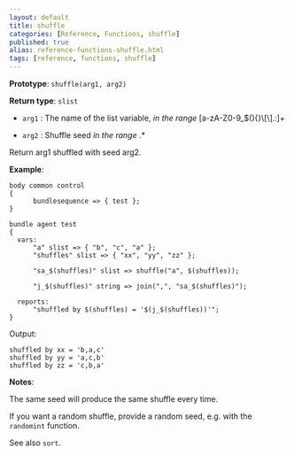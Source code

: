 ```yaml
---
layout: default
title: shuffle
categories: [Reference, Functions, shuffle]
published: true
alias: reference-functions-shuffle.html
tags: [reference, functions, shuffle]
---
```


**Prototype**: `shuffle(arg1, arg2)`

**Return type**: `slist`

* `arg1` : The name of the list variable, *in the range*
[a-zA-Z0-9\_\$(){}\\[\\].:]+

* `arg2` : Shuffle seed *in the range* .\*

Return arg1 shuffled with seed arg2.

**Example**:

```cf3
body common control
{
      bundlesequence => { test };
}

bundle agent test
{
  vars:
      "a" slist => { "b", "c", "a" };
      "shuffles" slist => { "xx", "yy", "zz" };

      "sa_$(shuffles)" slist => shuffle("a", $(shuffles));

      "j_$(shuffles)" string => join(",", "sa_$(shuffles)");

  reports:
      "shuffled by $(shuffles) = '$(j_$(shuffles))'";
}
```

Output:

```
shuffled by xx = 'b,a,c'
shuffled by yy = 'a,c,b'
shuffled by zz = 'c,b,a'
```

**Notes**:  

The same seed will produce the same shuffle every time.

If you want a random shuffle, provide a random seed, e.g. with the `randomint` function.

See also `sort`.
